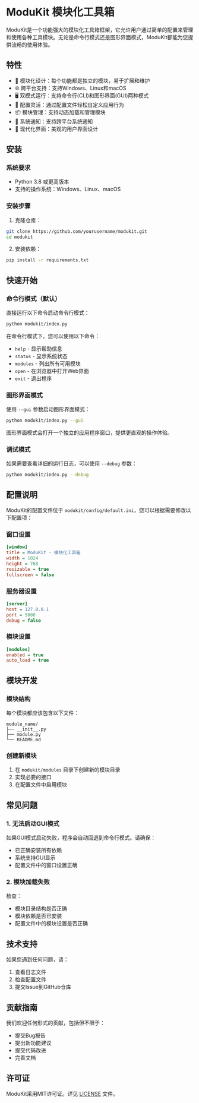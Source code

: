 # ModuKit 模块化工具箱

ModuKit是一个功能强大的模块化工具箱框架，它允许用户通过简单的配置来管理和使用各种工具模块。无论是命令行模式还是图形界面模式，ModuKit都能为您提供流畅的使用体验。

## 特性

- 🎯 模块化设计：每个功能都是独立的模块，易于扩展和维护
- 🌐 跨平台支持：支持Windows、Linux和macOS
- 🖥️ 双模式运行：支持命令行(CLI)和图形界面(GUI)两种模式
- 🔧 配置灵活：通过配置文件轻松自定义应用行为
- 📦 模块管理：支持动态加载和管理模块
- 🔔 系统通知：支持跨平台系统通知
- 🎨 现代化界面：美观的用户界面设计

## 安装

### 系统要求

- Python 3.8 或更高版本
- 支持的操作系统：Windows、Linux、macOS

### 安装步骤

1. 克隆仓库：
```bash
git clone https://github.com/yourusername/modukit.git
cd modukit
```

2. 安装依赖：
```bash
pip install -r requirements.txt
```

## 快速开始

### 命令行模式（默认）

直接运行以下命令启动命令行模式：

```bash
python modukit/index.py
```

在命令行模式下，您可以使用以下命令：

- `help` - 显示帮助信息
- `status` - 显示系统状态
- `modules` - 列出所有可用模块
- `open` - 在浏览器中打开Web界面
- `exit` - 退出程序

### 图形界面模式

使用 `--gui` 参数启动图形界面模式：

```bash
python modukit/index.py --gui
```

图形界面模式会打开一个独立的应用程序窗口，提供更直观的操作体验。

### 调试模式

如果需要查看详细的运行日志，可以使用 `--debug` 参数：

```bash
python modukit/index.py --debug
```

## 配置说明

ModuKit的配置文件位于 `modukit/config/default.ini`，您可以根据需要修改以下配置项：

### 窗口设置

```ini
[window]
title = ModuKit - 模块化工具箱
width = 1024
height = 768
resizable = true
fullscreen = false
```

### 服务器设置

```ini
[server]
host = 127.0.0.1
port = 5000
debug = false
```

### 模块设置

```ini
[modules]
enabled = true
auto_load = true
```

## 模块开发

### 模块结构

每个模块都应该包含以下文件：

```
module_name/
├── __init__.py
├── module.py
└── README.md
```

### 创建新模块

1. 在 `modukit/modules` 目录下创建新的模块目录
2. 实现必要的接口
3. 在配置文件中启用模块

## 常见问题

### 1. 无法启动GUI模式

如果GUI模式启动失败，程序会自动回退到命令行模式。请确保：

- 已正确安装所有依赖
- 系统支持GUI显示
- 配置文件中的窗口设置正确

### 2. 模块加载失败

检查：

- 模块目录结构是否正确
- 模块依赖是否已安装
- 配置文件中的模块设置是否正确

## 技术支持

如果您遇到任何问题，请：

1. 查看日志文件
2. 检查配置文件
3. 提交Issue到GitHub仓库

## 贡献指南

我们欢迎任何形式的贡献，包括但不限于：

- 提交Bug报告
- 提出新功能建议
- 提交代码改进
- 完善文档

## 许可证

ModuKit采用MIT许可证。详见 [LICENSE](LICENSE) 文件。 